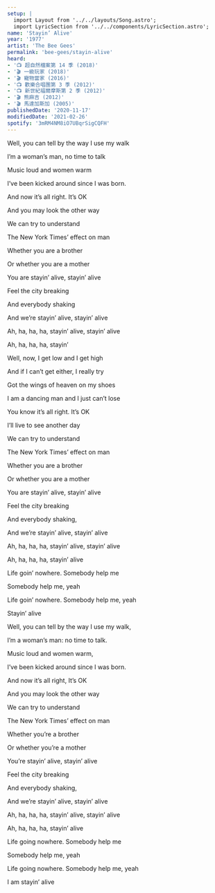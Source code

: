 ```yaml
---
setup: |
  import Layout from '../../layouts/Song.astro';
  import LyricSection from '../../components/LyricSection.astro';
name: 'Stayin’ Alive'
year: '1977'
artist: 'The Bee Gees'
permalink: 'bee-gees/stayin-alive'
heard:
- '📺 超自然檔案第 14 季 (2018)'
- '🎬 一級玩家 (2018)'
- '🎬 寵物當家 (2016)'
- '📺 歡樂合唱團第 3 季 (2012)'
- '📺 新世紀福爾摩斯第 2 季 (2012)'
- '🎬 熊麻吉 (2012)'
- '🎬 馬達加斯加 (2005)'
publishedDate: '2020-11-17'
modifiedDate: '2021-02-26'
spotify: '3mRM4NM8iO7UBqrSigCQFH'
---
```


<LyricSection>

Well, you can tell by the way I use my walk

I&rsquo;m a woman&rsquo;s man, no time to talk

Music loud and women warm

I&rsquo;ve been kicked around since I was born.

</LyricSection>

<LyricSection>

And now it&rsquo;s all right. It&rsquo;s OK

And you may look the other way

We can try to understand

The New York Times&rsquo; effect on man

</LyricSection>

<LyricSection>

Whether you are a brother

Or whether you are a mother

You are stayin&rsquo; alive, stayin&rsquo; alive

Feel the city breaking

And everybody shaking

And we&rsquo;re stayin&rsquo; alive, stayin&rsquo; alive

Ah, ha, ha, ha, stayin&rsquo; alive, stayin&rsquo; alive

</LyricSection>

<LyricSection>

Ah, ha, ha, ha, stayin&rsquo;

</LyricSection>

<LyricSection>

Well, now, I get low and I get high

And if I can&rsquo;t get either, I really try

Got the wings of heaven on my shoes

I am a dancing man and I just can&rsquo;t lose

</LyricSection>

<LyricSection>

You know it&rsquo;s all right. It&rsquo;s OK

I&rsquo;ll live to see another day

We can try to understand

The New York Times&rsquo; effect on man

</LyricSection>

<LyricSection>

Whether you are a brother

Or whether you are a mother

You are stayin&rsquo; alive, stayin&rsquo; alive

Feel the city breaking

And everybody shaking,

And we&rsquo;re stayin&rsquo; alive, stayin&rsquo; alive

Ah, ha, ha, ha, stayin&rsquo; alive, stayin&rsquo; alive

Ah, ha, ha, ha, stayin&rsquo; alive

</LyricSection>

<LyricSection>

Life goin&rsquo; nowhere. Somebody help me

Somebody help me, yeah

Life goin&rsquo; nowhere. Somebody help me, yeah

Stayin&rsquo; alive

</LyricSection>

<LyricSection>

Well, you can tell by the way I use my walk,

I&rsquo;m a woman&rsquo;s man: no time to talk.

Music loud and women warm,

I&rsquo;ve been kicked around since I was born.

</LyricSection>

<LyricSection>

And now it&rsquo;s all right, It&rsquo;s OK

And you may look the other way

We can try to understand

The New York Times&rsquo; effect on man

</LyricSection>

<LyricSection>

Whether you&rsquo;re a brother

Or whether you&rsquo;re a mother

You&rsquo;re stayin&rsquo; alive, stayin&rsquo; alive

Feel the city breaking

And everybody shaking,

And we&rsquo;re stayin&rsquo; alive, stayin&rsquo; alive

Ah, ha, ha, ha, stayin&rsquo; alive, stayin&rsquo; alive

Ah, ha, ha, ha, stayin&rsquo; alive

</LyricSection>

<LyricSection>

Life going nowhere. Somebody help me

Somebody help me, yeah

Life going nowhere. Somebody help me, yeah

I am stayin&rsquo; alive

</LyricSection>
